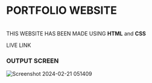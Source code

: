 <h1>PORTFOLIO WEBSITE</h1>
<br>
THIS WEBSITE HAS BEEN MADE USING <strong>HTML</strong> and <strong>CSS</strong>

LIVE LINK
 

<h3>OUTPUT SCREEN</h3>

![Screenshot 2024-02-21 051409](https://github.com/GXNDHI/PORTFOLIO/assets/92109865/fc3997f6-dc6c-4dba-aaec-e8a1236c49f5)

